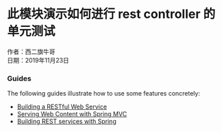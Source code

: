 # 此模块演示如何进行 rest controller 的单元测试
作者：西二旗牛哥   
日期：2019年11月23日

### Guides
The following guides illustrate how to use some features concretely:

* [Building a RESTful Web Service](https://spring.io/guides/gs/rest-service/)
* [Serving Web Content with Spring MVC](https://spring.io/guides/gs/serving-web-content/)
* [Building REST services with Spring](https://spring.io/guides/tutorials/bookmarks/)


